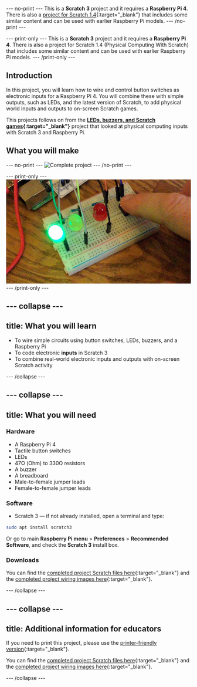 --- no-print ---
This is a **Scratch 3** project and it requires a **Raspberry Pi 4**. There is also a [project for Scratch 1.4](https://projects.raspberrypi.org/en/projects/physical-computing-with-scratch14){:target="_blank"} that includes some similar content and can be used with earlier Raspberry Pi models.
--- /no-print ---

--- print-only ---
This is a **Scratch 3** project and it requires a **Raspberry Pi 4**. There is also a project for Scratch 1.4 (Physical Computing With Scratch) that includes some similar content and can be used with earlier Raspberry Pi models.
--- /print-only ---

## Introduction

In this project, you will learn how to wire and control button switches as electronic inputs for a Raspberry Pi 4. You will combine these with simple outputs, such as LEDs, and the latest version of Scratch, to add physical world inputs and outputs to on-screen Scratch games.

This projects follows on from the **[LEDs, buzzers, and Scratch games](https://projects.raspberrypi.org/en/projects/leds-buzzers-scratch-games){:target="_blank"}** project that looked at physical computing inputs with Scratch 3 and Raspberry Pi.

## What you will make

--- no-print ---
![Complete project](images/whichLED_completedTask.gif)
--- /no-print ---

--- print-only ---
![Complete project](images/whichLED_completedTask.png)
--- /print-only ---

--- collapse ---
---
title: What you will learn
---

+ To wire simple circuits using button switches, LEDs, buzzers, and a Raspberry Pi
+ To code electronic **inputs** in Scratch 3
+ To combine real-world electronic inputs and outputs with on-screen Scratch activity

--- /collapse ---

--- collapse ---
---
title: What you will need
---
### Hardware

+ A Raspberry Pi 4
+ Tactile button switches
+ LEDs
+ 47Ω (Ohm) to 330Ω resistors
+ A buzzer
+ A breadboard
+ Male-to-female jumper leads
+ Female-to-female jumper leads

### Software

+ Scratch 3 — if not already installed, open a terminal and type:

```bash
sudo apt install scratch3
```

Or go to main **Raspberry Pi menu** > **Preferences** > **Recommended Software**, and check the **Scratch 3** install box.

### Downloads

You can find the [completed project Scratch files here](http://rpf.io/p/en/button-switch-scratch-pi-get){:target="_blank"} and the [completed project wiring images here](http://rpf.io/p/en/button-switch-scratch-pi-go){:target="_blank"}.

--- /collapse ---

--- collapse ---
---
title: Additional information for educators
---

If you need to print this project, please use the [printer-friendly version](https://projects.raspberrypi.org/en/projects/button-switch-scratch-pi/print){:target="_blank"}.

You can find the [completed project Scratch files here](http://rpf.io/p/en/button-switch-scratch-pi-get){:target="_blank"} and the [completed project wiring images here](http://rpf.io/p/en/button-switch-scratch-pi-go){:target="_blank"}.

--- /collapse ---
